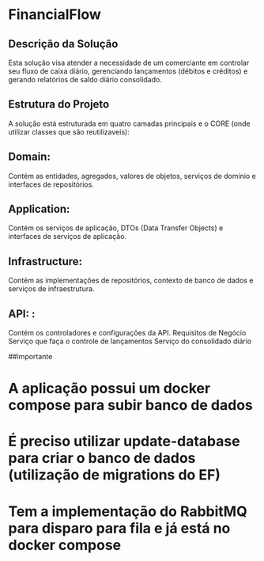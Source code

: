 # FinancialFlow

## Descrição da Solução
Esta solução visa atender a necessidade de um comerciante em controlar seu fluxo de caixa diário, gerenciando lançamentos (débitos e créditos) e gerando relatórios de saldo diário consolidado.

## Estrutura do Projeto
A solução está estruturada em quatro camadas principais e o CORE (onde utilizar classes que são reutilizaveis):

## Domain: 
 Contém as entidades, agregados, valores de objetos, serviços de domínio e interfaces de repositórios.
## Application: 
Contém os serviços de aplicação, DTOs (Data Transfer Objects) e interfaces de serviços de aplicação.
## Infrastructure:
Contém as implementações de repositórios, contexto de banco de dados e serviços de infraestrutura.
## API: :
Contém os controladores e configurações da API.
Requisitos de Negócio
Serviço que faça o controle de lançamentos
Serviço do consolidado diário

##importante

# A aplicação possui um docker compose para subir banco de dados
# É preciso utilizar update-database para criar o banco de dados (utilização de migrations do EF)
# Tem a implementação do RabbitMQ para disparo para fila e já está no docker compose

